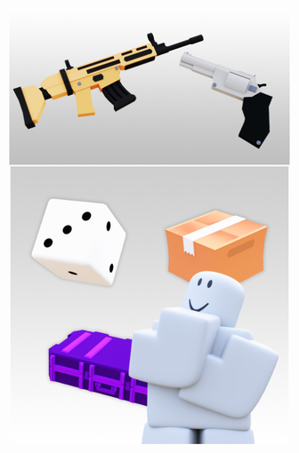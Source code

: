 <p align="center">
  <img src="https://raw.githubusercontent.com/squidward5/RRA-Importer/refs/heads/main/New%20Project%20-%202025-09-20T225254.756.png" width="800">
  <img src="https://raw.githubusercontent.com/squidward5/RRA-Importer/refs/heads/main/Main.png" width="500">
</p>

